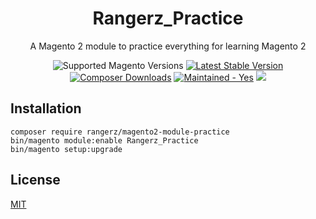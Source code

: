 

<h1 align="center">Rangerz_Practice</h1>



<div align="center">
  <p>A Magento 2 module to practice everything for learning Magento 2</p>
  <img src="https://img.shields.io/badge/magento-2.4-brightgreen.svg?logo=magento&longCache=true&style=flat-square" alt="Supported Magento Versions" />
  <a href="https://packagist.org/packages/rangerz/magento2-module-practice" target="_blank"><img src="https://img.shields.io/packagist/v/rangerz/magento2-module-practice.svg?style=flat-square" alt="Latest Stable Version" /></a>
  <a href="https://packagist.org/packages/rangerz/magento2-module-practice" target="_blank"><img src="https://poser.pugx.org/rangerz/magento2-module-practice/downloads" alt="Composer Downloads" /></a>
  <a href="https://GitHub.com/Naereen/StrapDown.js/graphs/commit-activity" target="_blank"><img src="https://img.shields.io/badge/maintained%3F-yes-brightgreen.svg?style=flat-square" alt="Maintained - Yes" /></a>
  <a href="https://opensource.org/licenses/MIT" target="_blank"><img src="https://img.shields.io/badge/license-MIT-blue.svg" /></a>
</div>



## Installation

```
composer require rangerz/magento2-module-practice
bin/magento module:enable Rangerz_Practice
bin/magento setup:upgrade
```



## License

[MIT](https://opensource.org/licenses/MIT)